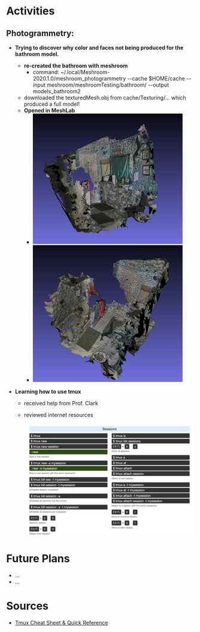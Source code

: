 # Activities

## Photogrammetry:

- **Trying to discover why color and faces not being produced for the bathroom model.**
  - **re-created the bathroom with meshroom**
    -  command: ~/.local/Meshroom-2020.1.0/meshroom_photogrammetry --cache $HOME/cache --input meshroom/meshroomTesting/bathroom/ --output models_bathroom2
  - downloaded the texturedMesh.obj from cache/Texturing/... which produced a full model!
  - **Opened in MeshLab** 
    - <img src="https://github.com/evelynhasama/CSResearch/blob/master/Spring2021-Reports/2021-04-06/bathroom1.png" width=400>
    - <img src="https://github.com/evelynhasama/CSResearch/blob/master/Spring2021-Reports/2021-04-06/bathroom2.png" width=400>
  
- **Learning how to use tmux** 
    - received help from Prof. Clark
    - reviewed internet resources
     
      <img src="https://github.com/evelynhasama/CSResearch/blob/master/Spring2021-Reports/2021-04-06/tmuxsheet.png" width=500>
      
# Future Plans

- ...
- ...

# Sources

- [Tmux Cheat Sheet & Quick Reference](https://tmuxcheatsheet.com/)
